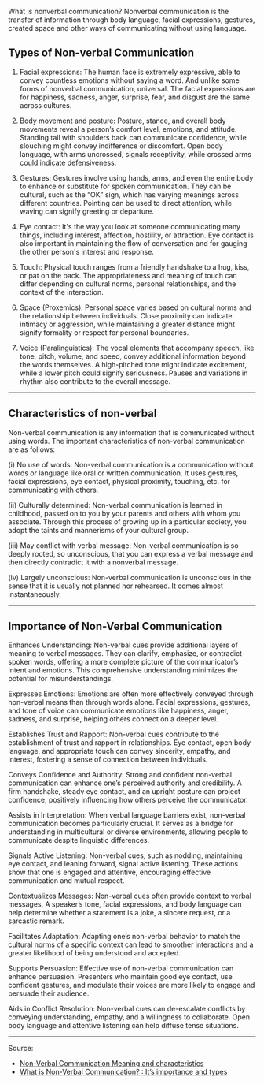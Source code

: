 What is nonverbal communication? 
Nonverbal communication is the transfer of information through body language, facial expressions, gestures, created space and other ways of communicating without using language.

## Types of Non-verbal Communication
1. Facial expressions: The human face is extremely expressive, able to convey countless emotions without saying a word. And unlike some forms of nonverbal communication, universal. The facial expressions are for happiness, sadness, anger, surprise, fear, and disgust are the same across cultures.

2. Body movement and posture: Posture, stance, and overall body movements reveal a person’s comfort level, emotions, and attitude. Standing tall with shoulders back can communicate confidence, while slouching might convey indifference or discomfort. Open body language, with arms uncrossed, signals receptivity, while crossed arms could indicate defensiveness.

3. Gestures: Gestures involve using hands, arms, and even the entire body to enhance or substitute for spoken communication. They can be cultural, such as the “OK” sign, which has varying meanings across different countries. Pointing can be used to direct attention, while waving can signify greeting or departure.

4. Eye contact: It's the way you look at someone communicating many things, including interest, affection, hostility, or attraction. Eye contact is also important in maintaining the flow of conversation and for gauging the other person's interest and response.

5. Touch: Physical touch ranges from a friendly handshake to a hug, kiss, or pat on the back. The appropriateness and meaning of touch can differ depending on cultural norms, personal relationships, and the context of the interaction.

6. Space (Proxemics): Personal space varies based on cultural norms and the relationship between individuals. Close proximity can indicate intimacy or aggression, while maintaining a greater distance might signify formality or respect for personal boundaries.

7. Voice (Paralinguistics): The vocal elements that accompany speech, like tone, pitch, volume, and speed, convey additional information beyond the words themselves. A high-pitched tone might indicate excitement, while a lower pitch could signify seriousness. Pauses and variations in rhythm also contribute to the overall message.

***
## Characteristics of non-verbal

Non-verbal communication is any information that is communicated without using words. The important characteristics of non-verbal communication are as follows:

(i) No use of words: Non-verbal communication is a communication without words or language like oral or written communication. It uses gestures, facial expressions, eye contact, physical proximity, touching, etc. for communicating with others.

(ii) Culturally determined: Non-verbal communication is learned in childhood, passed on to you by your parents and others with whom you associate. Through this process of growing up in a particular society, you adopt the taints and mannerisms of your cultural group.


(iii) May conflict with verbal message: Non-verbal communication is so deeply rooted, so unconscious, that you can express a verbal message and then directly contradict it with a nonverbal message.

(iv) Largely unconscious: Non-verbal communication is unconscious in the sense that it is usually not planned nor rehearsed. It comes almost instantaneously.

***
## Importance of Non-Verbal Communication
Enhances Understanding: Non-verbal cues provide additional layers of meaning to verbal messages. They can clarify, emphasize, or contradict spoken words, offering a more complete picture of the communicator’s intent and emotions. This comprehensive understanding minimizes the potential for misunderstandings.

Expresses Emotions: Emotions are often more effectively conveyed through non-verbal means than through words alone. Facial expressions, gestures, and tone of voice can communicate emotions like happiness, anger, sadness, and surprise, helping others connect on a deeper level.

Establishes Trust and Rapport: Non-verbal cues contribute to the establishment of trust and rapport in relationships. Eye contact, open body language, and appropriate touch can convey sincerity, empathy, and interest, fostering a sense of connection between individuals.

Conveys Confidence and Authority: Strong and confident non-verbal communication can enhance one’s perceived authority and credibility. A firm handshake, steady eye contact, and an upright posture can project confidence, positively influencing how others perceive the communicator.

Assists in Interpretation: When verbal language barriers exist, non-verbal communication becomes particularly crucial. It serves as a bridge for understanding in multicultural or diverse environments, allowing people to communicate despite linguistic differences.

Signals Active Listening: Non-verbal cues, such as nodding, maintaining eye contact, and leaning forward, signal active listening. These actions show that one is engaged and attentive, encouraging effective communication and mutual respect.

Contextualizes Messages: Non-verbal cues often provide context to verbal messages. A speaker’s tone, facial expressions, and body language can help determine whether a statement is a joke, a sincere request, or a sarcastic remark.

Facilitates Adaptation: Adapting one’s non-verbal behavior to match the cultural norms of a specific context can lead to smoother interactions and a greater likelihood of being understood and accepted.

Supports Persuasion: Effective use of non-verbal communication can enhance persuasion. Presenters who maintain good eye contact, use confident gestures, and modulate their voices are more likely to engage and persuade their audience.

Aids in Conflict Resolution: Non-verbal cues can de-escalate conflicts by conveying understanding, empathy, and a willingness to collaborate. Open body language and attentive listening can help diffuse tense situations.


---
Source: 
- [Non-Verbal Communication Meaning and characteristics](https://indiafreenotes.com/non-verbal-communication-meaning-and-characteristics/#google_vignette) 
- [What is Non-Verbal Communication? : It’s importance and types](https://www.lisedunetwork.com/importance-of-non-verbal-communication/)
